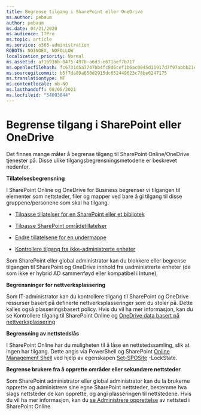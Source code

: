 ```yaml
---
title: Begrense tilgang i SharePoint eller OneDrive
ms.author: pebaum
author: pebaum
ms.date: 04/21/2020
ms.audience: ITPro
ms.topic: article
ms.service: o365-administration
ROBOTS: NOINDEX, NOFOLLOW
localization_priority: Normal
ms.assetid: af1b936b-0475-497b-a6d3-e671aef7b717
ms.openlocfilehash: fc6731d5a7747bb4fc8d6cef1b6ac0045d11917d7f97abbb21eea9613b1b1aa2
ms.sourcegitcommit: b5f7da89a650d2915dc652449623c78be6247175
ms.translationtype: MT
ms.contentlocale: nb-NO
ms.lasthandoff: 08/05/2021
ms.locfileid: "54093844"
---
```

# <a name="restrict-access-in-sharepoint-or-onedrive"></a>Begrense tilgang i SharePoint eller OneDrive

Det finnes mange måter å begrense tilgang til SharePoint Online/OneDrive tjenester på. Disse ulike tilgangsbegrensningsmetodene er beskrevet nedenfor. 

**Tillatelsesbegrensning**

I SharePoint Online og OneDrive for Business begrenser vi tilgangen til elementer som nettsteder, filer og mapper ved bare å gi tilgang til disse gruppene/personene som skal ha tilgang.

- [Tilpasse tillatelser for en SharePoint eller et bibliotek](https://support.office.com/article/Customize-permissions-for-a-SharePoint-list-or-library-02d770f3-59eb-4910-a608-5f84cc297782)

- [Tilpasse SharePoint områdetillatelser](https://docs.microsoft.com/sharepoint/customize-sharepoint-site-permissions)

- [Endre tillatelsene for en undermappe](https://support.office.com/article/Change-the-permissions-on-a-subfolder-5427BD7C-F20A-4F75-8CF2-5359DD45A1A6)

- [Kontrollere tilgang fra ikke-administrerte enheter](https://docs.microsoft.com/sharepoint/control-access-from-unmanaged-devices)

Som SharePoint eller global administrator kan du blokkere eller begrense tilgangen til SharePoint og OneDrive innhold fra uadministrerte enheter (de som ikke er hybrid AD sammenføyd eller kompatibel i Intune).

**Begrensninger for nettverksplassering**

Som IT-administrator kan du kontrollere tilgang til SharePoint og OneDrive ressurser basert på definerte nettverksplasseringer som du stoler på. Dette kalles også plasseringsbasert policy. Hvis du vil ha mer informasjon, kan du se Kontrollere tilgang til SharePoint Online og [OneDrive data basert på nettverksplassering](https://docs.microsoft.com/sharepoint/control-access-based-on-network-location)

**Begrensning av nettstedslås** 

I SharePoint Online har du muligheten til å låse en nettstedssamling, slik at ingen har tilgang. Dette angis via PowerShell og SharePoint [Online Management Shell](https://docs.microsoft.com/powershell/sharepoint/sharepoint-online/connect-sharepoint-online?view=sharepoint-ps) ved hjelp av egenskapen [Set-SPOSite](https://docs.microsoft.com/powershell/module/sharepoint-online/set-sposite?view=sharepoint-ps) -LockState.

**Begrense brukere fra å opprette områder eller sekundære nettsteder**

Som SharePoint administrator eller global administrator kan du la brukerne opprette og administrere sine egne SharePoint nettsteder, bestemme hva slags nettsteder de kan opprette, og angi plasseringen til nettstedene. Hvis du vil ha mer informasjon, kan du [se Administrere opprettelse](https://docs.microsoft.com/sharepoint/manage-site-creation) av nettsted i SharePoint Online

